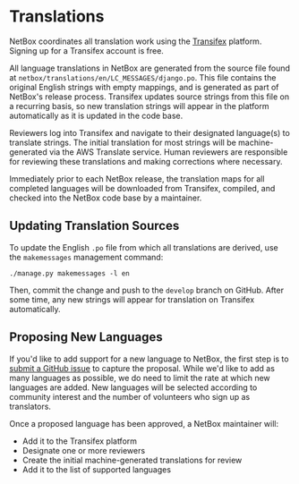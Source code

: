 # Translations

NetBox coordinates all translation work using the [Transifex](https://explore.transifex.com/netbox-community/netbox/) platform. Signing up for a Transifex account is free.

All language translations in NetBox are generated from the source file found at `netbox/translations/en/LC_MESSAGES/django.po`. This file contains the original English strings with empty mappings, and is generated as part of NetBox's release process. Transifex updates source strings from this file on a recurring basis, so new translation strings will appear in the platform automatically as it is updated in the code base.

Reviewers log into Transifex and navigate to their designated language(s) to translate strings. The initial translation for most strings will be machine-generated via the AWS Translate service. Human reviewers are responsible for reviewing these translations and making corrections where necessary.

Immediately prior to each NetBox release, the translation maps for all completed languages will be downloaded from Transifex, compiled, and checked into the NetBox code base by a maintainer.

## Updating Translation Sources

To update the English `.po` file from which all translations are derived, use the `makemessages` management command:

```nohighlight
./manage.py makemessages -l en
```

Then, commit the change and push to the `develop` branch on GitHub. After some time, any new strings will appear for translation on Transifex automatically.

## Proposing New Languages

If you'd like to add support for a new language to NetBox, the first step is to [submit a GitHub issue](https://github.com/netbox-community/netbox/issues/new?assignees=&labels=type%3A+translation&projects=&template=translation.yaml) to capture the proposal. While we'd like to add as many languages as possible, we do need to limit the rate at which new languages are added. New languages will be selected according to community interest and the number of volunteers who sign up as translators.

Once a proposed language has been approved, a NetBox maintainer will:

* Add it to the Transifex platform
* Designate one or more reviewers
* Create the initial machine-generated translations for review
* Add it to the list of supported languages
